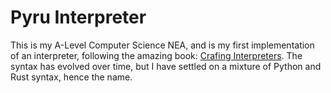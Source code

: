 # Pyru Interpreter

This is my A-Level Computer Science NEA, and is my first implementation of an interpreter, following the amazing book: [Crafing Interpreters](https://craftinginterpreters.com/contents.html). The syntax has evolved over time, but I have settled on a mixture of Python and Rust syntax, hence the name. 
